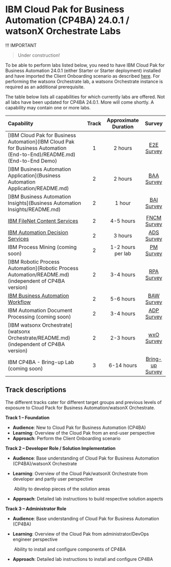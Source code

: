 # IBM Cloud Pak for Business Automation (CP4BA) 24.0.1 / watsonX Orchestrate Labs

!!! IMPORTANT
>
> Under construction!

To be able to perform labs listed below, you need to have IBM Cloud Pak for Business Automation 24.0.1 (either Starter or Starter deployment) installed and have imported the Client Onboarding scenario as described [here](https://github.com/IBM/cp4ba-client-onboarding-scenario/blob/main/24.0.1). For performing the watsonx Orchestrate lab, a watsonx Orchestrate instance is required as an additional  prerequisite.

The table below lists all capabilities for which currently labs are offered. Not all labs have been updated for CP4BA 24.0.1. More will come shortly. A capability may contain one or more labs.

| Capability                                                   | Track | Approximate Duration | Survey |
| :----------------------------------------------------------- | :------------------: | :-----: | :-----: |
| [IBM Cloud Pak for Business Automation](IBM Cloud Pak for Business Automation (End-to-End)/README.md) (End-to-End Demo) |       1       |       2 hours        | <a href='https://www.surveymonkey.com/r/ba-dl-tech-jam-e2e' target = '_blank'>E2E Survey</a> |
| [IBM Business Automation Application](Business Automation Application/README.md) |      2      |      2 hours       | <a href='https://www.surveymonkey.com/r/ba-dl-tech-jam-baa' target = '_blank'>BAA Survey</a> |
| [IBM Business Automation Insights](Business Automation Insights/README.md) |        2        |        1 hour        | <a href=https://www.surveymonkey.com/r/ba-dl-tech-jam-bai target = '_blank'>BAI Survey</a> |
| [IBM FileNet Content Services](Content/README.md) |      2      |      4-5 hours       | <a href='https://www.surveymonkey.com/r/ba-dl-tech-jam-fncm' target = '_blank'>FNCM Survey</a> |
| [IBM Automation Decision Services](Decisions/README.md) |       2       |       3 hours        | <a href='https://www.surveymonkey.com/r/ba-dl-tech-jam-ads' target = '_blank'>ADS Survey</a> |
| IBM Process Mining (coming soon) |      2      |      1-2 hours per lab      | <a href='https://www.surveymonkey.com/r/ba-dl-tech-jam-pm' target = '_blank'>PM Survey</a> |
| [IBM Robotic Process Automation](Robotic Process Automation/README.md) (independent of CP4BA version) |      2      |      3-4 hours       | <a href='https://www.surveymonkey.com/r/ba-dl-tech-jam-rpa' target = '_blank'>RPA Survey</a> |
| [IBM Business Automation Workflow](Workflow/README.md) |      2      |      5-6 hours       | <a href='https://www.surveymonkey.com/r/ba-dl-tech-jam-baw' target = '_blank'>BAW Survey</a> |
| IBM Automation Document Processing (coming soon) |      2      |      3-4 hours       | <a href='https://www.surveymonkey.com/r/ba-dl-tech-jam-adp' target = '_blank'>ADP Survey</a> |
| [IBM watsonx Orchestrate](watsonx Orchestrate/README.md) (independent of CP4BA version) | 2            | 2-3 hours             | <a href='https://www.surveymonkey.com/r/ba-dl-tech-jam-wxo' target = '_blank'>wxO Survey</a> |
| IBM CP4BA - Bring-up Lab (coming soon) | 3 | 6-14 hours | <a href='https://www.surveymonkey.com/r/ba-dl-tech-jam-bring-up' target = '_blank'>Bring-up Survey</a> |

## Track descriptions

The different tracks cater for different target groups and previous levels of exposure to Cloud Pack for Business Automation/watsonX Orchestrate.

**Track 1 – Foundation**

- **Audience**: New to Cloud Pak for Business Automation (CP4BA)
- **Learning**: Overview of the Cloud Pak from an end-user perspective
- **Approach**: Perform the Client Onboarding scenario

**Track 2 – Developer Role / Solution Implementation**

- **Audience**: Base understanding of Cloud Pak for Business Automation (CP4BA)/watsonX Orchestrate

- **Learning**: Overview of the Cloud Pak/watsonX Orchestrate from developer and partly user perspective

  ​		   Ability to develop pieces of the solution areas

- **Approach**: Detailed lab instructions to build respective solution aspects

**Track 3 – Administrator Role**

- **Audience**: Base understanding of Cloud Pak for Business Automation (CP4BA)

- **Learning**: Overview of the Cloud Pak from administrator/DevOps engineer perspective

  ​	           Ability to install and configure components of CP4BA

- **Approach**: Detailed lab instructions to install and configure CP4BA
